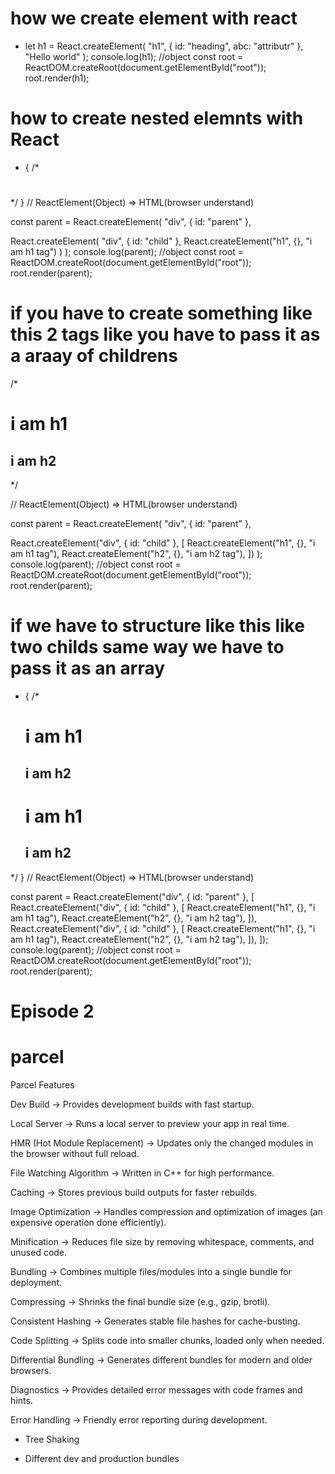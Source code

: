 # how we create element with react

- let h1 = React.createElement(
  "h1",
  { id: "heading", abc: "attributr" },
  "Hello world"
  );
  console.log(h1); //object
  const root = ReactDOM.createRoot(document.getElementById("root"));
  root.render(h1);

# how to create nested elemnts with React

- {
/\* <div id="parent">
<div id="child">
<h1></h1>
</div>
</div> */
}
// ReactElement(Object) => HTML(browser understand)

const parent = React.createElement(
"div",
{ id: "parent" },

React.createElement(
"div",
{ id: "child" },
React.createElement("h1", {}, "i am h1 tag")
)
);
console.log(parent); //object
const root = ReactDOM.createRoot(document.getElementById("root"));
root.render(parent);

# if you have to create something like this 2 tags like you have to pass it as a araay of childrens

/\* <div id="parent">
<div id="child">
<h1>i am h1</h1>
<h2>i am h2</h2>
</div>

</div> */

// ReactElement(Object) => HTML(browser understand)

const parent = React.createElement(
"div",
{ id: "parent" },

React.createElement("div", { id: "child" }, [
React.createElement("h1", {}, "i am h1 tag"),
React.createElement("h2", {}, "i am h2 tag"),
])
);
console.log(parent); //object
const root = ReactDOM.createRoot(document.getElementById("root"));
root.render(parent);


# if we have to structure like this like two childs same way we have to pass it as an array 
 * {
  /* <div id="parent">
    <div id="child">
        <h1>i am h1</h1>
        <h2>i am h2</h2>
    </div>
    <div id="child2">
        <h1>i am h1</h1>
        <h2>i am h2</h2>
    </div>
</div> */
}
// ReactElement(Object) => HTML(browser understand)

const parent = React.createElement("div", { id: "parent" }, [
  React.createElement("div", { id: "child" }, [
    React.createElement("h1", {}, "i am h1 tag"),
    React.createElement("h2", {}, "i am h2 tag"),
  ]),
  React.createElement("div", { id: "child" }, [
    React.createElement("h1", {}, "i am h1 tag"),
    React.createElement("h2", {}, "i am h2 tag"),
  ]),
]);
console.log(parent); //object
const root = ReactDOM.createRoot(document.getElementById("root"));
root.render(parent);

# Episode 2



# parcel 
 Parcel Features

Dev Build → Provides development builds with fast startup.

Local Server → Runs a local server to preview your app in real time.

HMR (Hot Module Replacement) → Updates only the changed modules in the browser without full reload.

File Watching Algorithm → Written in C++ for high performance.

Caching → Stores previous build outputs for faster rebuilds.

Image Optimization → Handles compression and optimization of images (an expensive operation done efficiently).

Minification → Reduces file size by removing whitespace, comments, and unused code.

Bundling → Combines multiple files/modules into a single bundle for deployment.

Compressing → Shrinks the final bundle size (e.g., gzip, brotli).

Consistent Hashing → Generates stable file hashes for cache-busting.

Code Splitting → Splits code into smaller chunks, loaded only when needed.

Differential Bundling → Generates different bundles for modern and older browsers.

Diagnostics → Provides detailed error messages with code frames and hints.

Error Handling → Friendly error reporting during development.
 
- Tree Shaking 

- Different dev and production bundles
